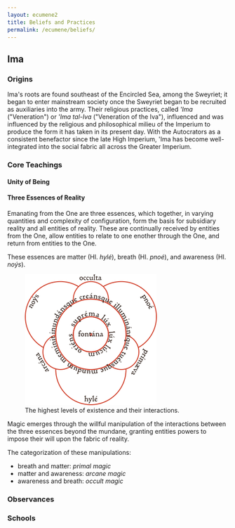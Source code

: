 ```yaml
---
layout: ecumene2
title: Beliefs and Practices
permalink: /ecumene/beliefs/
---
```


## Ima



### Origins

Ima's roots are found southeast of the Encircled Sea, among the Sweyriet; it began to enter mainstream society once the Sweyriet began to be recruited as auxiliaries into the army. Their religious practices, called *'Ima* ("Veneration") or *'Ima tal-Iva* ("Veneration of the Iva"), influenced and was influenced by the religious and philosophical milieu of the Imperium to produce the form it has taken in its present day. With the Autocrators as a consistent benefactor since the late High Imperium, 'Ima has become well-integrated into the social fabric all across the Greater Imperium.

### Core Teachings

#### Unity of Being

#### Three Essences of Reality

Emanating from the One are three essences, which together, in varying quantities and complexity of configuration, form the basis for subsidiary reality and all entities of reality. These are continually received by entities from the One, allow entities to relate to one enother through the One, and return from entities to the One.

These essences are matter (HI. *hylé*), breath (HI. *pnoé*), and awareness (HI. *noýs*).

<figure>
	<img src="/assets/img/unity-of-existence.png">
	<figcaption>The highest levels of existence and their interactions.</figcaption>
</figure>

Magic emerges through the willful manipulation of the interactions between the three essences beyond the mundane, granting entities powers to impose their will upon the fabric of reality.

The categorization of these manipulations:
- breath and matter: *primal magic*
- matter and awareness: *arcane magic*
- awareness and breath: *occult magic*

### Observances

### Schools


